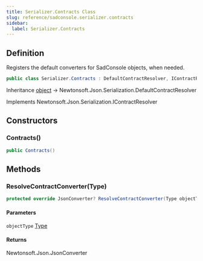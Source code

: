 ```yaml
---
title: Serializer.Contracts Class
slug: reference/sadconsole.serializer.contracts
sidebar:
  label: Serializer.Contracts
---
```

## Definition

Registers the default converters for SadConsole objects, when needed.

```csharp title="C#"
public class Serializer.Contracts : DefaultContractResolver, IContractResolver
```

Inheritance [object](https://learn.microsoft.com/dotnet/api/system.object/) → Newtonsoft.Json.Serialization.DefaultContractResolver

Implements Newtonsoft.Json.Serialization.IContractResolver

## Constructors

### Contracts()

```csharp title="C#"
public Contracts()
```


## Methods

### ResolveContractConverter(Type)

```csharp title="C#"
protected override JsonConverter? ResolveContractConverter(Type objectType)
```

#### Parameters

`objectType` [Type](https://learn.microsoft.com/dotnet/api/system.type/)  

#### Returns

Newtonsoft.Json.JsonConverter